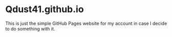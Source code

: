 # Qdust41.github.io
This is just the simple GitHub Pages website for my account in case I decide to do something with it.

